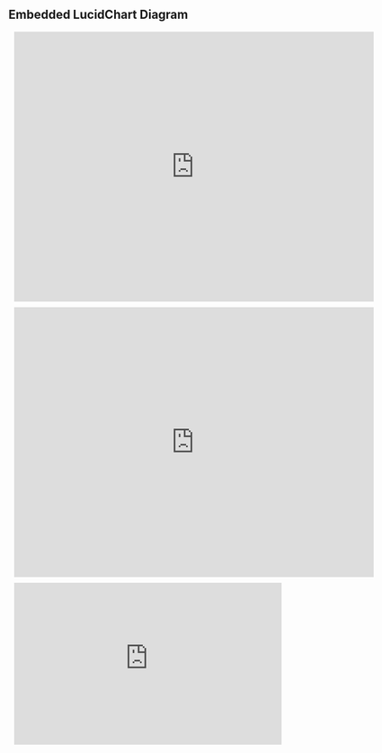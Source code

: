 ## Embedded LucidChart Diagram

<div style="width: 640px; height: 480px; margin: 10px; position: relative;"><iframe allowfullscreen frameborder="0" style="width:640px; height:480px" src="https://lucid.app/documents/embeddedchart/8e8e6dde-33d8-4274-9a31-86e1a6b19cea" id="KS98iepJciPs"></iframe></div>

<div style="width: 640px; height: 480px; margin: 10px; position: relative;"><iframe allowfullscreen frameborder="0" style="width:640px; height:480px" src="https://stackoverflow.com/questions/37279383/use-an-iframe-of-a-localhost-app"></iframe></div>

<div style="width: 800px; height: 600px; margin: 10px; position: relative;"><iframe src="https://roadiehq-my.sharepoint.com/personal/jussi_roadiehq_onmicrosoft_com/_layouts/15/Doc.aspx?sourcedoc={cc564150-4574-4f06-a0f4-a88fe3ade01b}&amp;action=embedview" width="476px" height="288px" frameborder="0">This is an embedded <a target="_blank" href="https://office.com">Microsoft Office</a> document, powered by <a target="_blank" href="https://office.com/webapps">Office</a>.</iframe></div>
